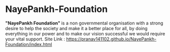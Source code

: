# NayePankh-Foundation
 <strong>"NayePankh Foundation" </strong>  is a non governmental organisation with a strong desire to help the society and make it a better place for all, by doing everything in our power and to make our vision successful we would require your vital support.
Site Link : https://pranav141102.github.io/NayePankh-Foundation/index.html
